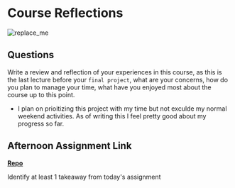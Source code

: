 # Course Reflections

![replace_me](https://codeworks.blob.core.windows.net/public/assets/img/illustrations/placeholder.svg)

## Questions

Write a review and reflection of your experiences in this course, as this is the last lecture before your `final project`, what are your concerns, how do you plan to manage your time, what have you enjoyed most about the course up to this point.

- I plan on prioitizing this project with my time but not exculde my normal weekend activities. As of writing this I feel pretty good about my progress so far. 

## Afternoon Assignment Link

**[Repo](https://github.com/Randyhall91/keeper)**

Identify at least 1 takeaway from today's assignment
